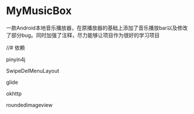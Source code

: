 # MyMusicBox
一款Android本地音乐播放器，在原播放器的基础上添加了音乐播放bar以及修改了部分bug。同时加强了注释，尽力能够让项目作为很好的学习项目

//# 依赖

pinyin4j

SwipeDelMenuLayout

glide

okhttp

roundedimageview

